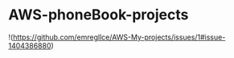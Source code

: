 # AWS-phoneBook-projects

!(https://github.com/emregllce/AWS-My-projects/issues/1#issue-1404386880)
